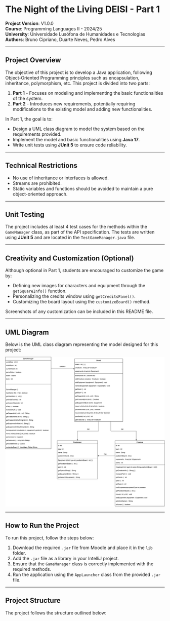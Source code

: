 # The Night of the Living DEISI - Part 1

**Project Version**: V1.0.0  
**Course**: Programming Languages II - 2024/25  
**University**: Universidade Lusófona de Humanidades e Tecnologias  
**Authors**: Bruno Cipriano, Duarte Neves, Pedro Alves

---

## Project Overview

The objective of this project is to develop a Java application, following Object-Oriented Programming principles such as encapsulation, inheritance, polymorphism, etc. This project is divided into two parts:

1. **Part 1** - Focuses on modeling and implementing the basic functionalities of the system.
2. **Part 2** - Introduces new requirements, potentially requiring modifications to the existing model and adding new functionalities.

In Part 1, the goal is to:
- Design a UML class diagram to model the system based on the requirements provided.
- Implement the model and basic functionalities using **Java 17**.
- Write unit tests using **JUnit 5** to ensure code reliability.

---

## Technical Restrictions

- No use of inheritance or interfaces is allowed.
- Streams are prohibited.
- Static variables and functions should be avoided to maintain a pure object-oriented approach.

---

## Unit Testing

The project includes at least 4 test cases for the methods within the `GameManager` class, as part of the API specification. The tests are written using **JUnit 5** and are located in the `TestGameManager.java` file.

---

## Creativity and Customization (Optional)

Although optional in Part 1, students are encouraged to customize the game by:
- Defining new images for characters and equipment through the `getSquareInfo()` function.
- Personalizing the credits window using `getCreditsPanel()`.
- Customizing the board layout using the `customizeBoard()` method.

Screenshots of any customization can be included in this README file.

---

## UML Diagram

Below is the UML class diagram representing the model designed for this project:

![](diagrama.png?raw=true "UML Class Diagram")

---

## How to Run the Project

To run this project, follow the steps below:
1. Download the required `.jar` file from Moodle and place it in the `lib` folder.
2. Add the `.jar` file as a library in your IntelliJ project.
3. Ensure that the `GameManager` class is correctly implemented with the required methods.
4. Run the application using the `AppLauncher` class from the provided `.jar` file.

---

## Project Structure

The project follows the structure outlined below:

